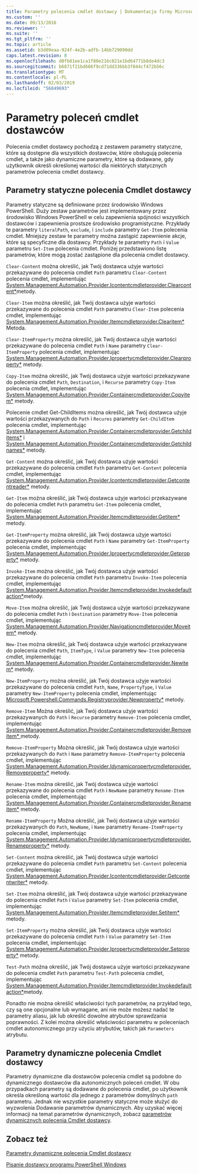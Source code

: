 ```yaml
---
title: Parametry polecenia cmdlet dostawcy | Dokumentacja firmy Microsoft
ms.custom: ''
ms.date: 09/13/2016
ms.reviewer: ''
ms.suite: ''
ms.tgt_pltfrm: ''
ms.topic: article
ms.assetid: b3d09eaa-924f-4e2b-adfb-14bb729090dd
caps.latest.revision: 8
ms.openlocfilehash: d0fb81ee1ca1f80e216c021e1bd64771b8de4dc3
ms.sourcegitcommit: b6871f21bd666f9cd71dd336bb3f844cf472b56c
ms.translationtype: MT
ms.contentlocale: pl-PL
ms.lasthandoff: 02/03/2019
ms.locfileid: "56849693"
---
```

# <a name="provider-cmdlet-parameters"></a>Parametry poleceń cmdlet dostawców

Polecenia cmdlet dostawcy pochodzą z zestawem parametry statyczne, które są dostępne dla wszystkich dostawców, które obsługują polecenia cmdlet, a także jako dynamiczne parametry, które są dodawane, gdy użytkownik określi określonej wartości dla niektórych statycznych parametrów polecenia cmdlet dostawcy.

## <a name="provider-cmdlet-static-parameters"></a>Parametry statyczne polecenia Cmdlet dostawcy

Parametry statyczne są definiowane przez środowisko Windows PowerShell. Duży zestaw parametrów jest implementowany przez środowisko Windows PowerShell w celu zapewnienia spójności wszystkich dostawców i zapewnienia prostsze środowisko programistyczne. Przykłady te parametry `literalPath`, `exclude`, i `include` parametry `Get-Item` polecenia cmdlet. Mniejszy zestaw te parametry można zastąpić zapewnienie akcje, które są specyficzne dla dostawcy. Przykłady te parametry `Path` i `Value` parametru `Set-Item` polecenia cmdlet. Poniżej przedstawiono listę parametrów, które mogą zostać zastąpione dla polecenia cmdlet dostawcy.

`Clear-Content` można określić, jak Twój dostawca użyje wartości przekazywane do polecenia cmdlet `Path` parametru `Clear-Content` polecenia cmdlet, implementując [System.Management.Automation.Provider.Icontentcmdletprovider.Clearcontent*](/dotnet/api/System.Management.Automation.Provider.IContentCmdletProvider.ClearContent)metody.

`Clear-Item` można określić, jak Twój dostawca użyje wartości przekazywane do polecenia cmdlet `Path` parametru `Clear-Item` polecenia cmdlet, implementując [System.Management.Automation.Provider.Itemcmdletprovider.Clearitem*](/dotnet/api/System.Management.Automation.Provider.ItemCmdletProvider.ClearItem) Metoda.

`Clear-ItemProperty` można określić, jak Twój dostawca użyje wartości przekazywane do polecenia cmdlet `Path` i `Name` parametry `Clear-ItemProperty` polecenia cmdlet, implementując [ System.Management.Automation.Provider.Ipropertycmdletprovider.Clearproperty*](/dotnet/api/System.Management.Automation.Provider.IPropertyCmdletProvider.ClearProperty) metody.

`Copy-Item` można określić, jak Twój dostawca użyje wartości przekazywane do polecenia cmdlet `Path`, `Destination`, i `Recurse` parametry `Copy-Item` polecenia cmdlet, implementując [ System.Management.Automation.Provider.Containercmdletprovider.Copyitem*](/dotnet/api/System.Management.Automation.Provider.ContainerCmdletProvider.CopyItem) metody.

Polecenie cmdlet Get-ChildItems można określić, jak Twój dostawca użyje wartości przekazywanych do `Path` i `Recures` parametry `Get-ChildItem` polecenia cmdlet, implementując [ System.Management.Automation.Provider.Containercmdletprovider.Getchilditems*](/dotnet/api/System.Management.Automation.Provider.ContainerCmdletProvider.GetChildItems) i [System.Management.Automation.Provider.Containercmdletprovider.Getchildnames*](/dotnet/api/System.Management.Automation.Provider.ContainerCmdletProvider.GetChildNames) metody.

`Get-Content` można określić, jak Twój dostawca użyje wartości przekazywane do polecenia cmdlet `Path` parametru `Get-Content` polecenia cmdlet, implementując [System.Management.Automation.Provider.Icontentcmdletprovider.Getcontentreader*](/dotnet/api/System.Management.Automation.Provider.IContentCmdletProvider.GetContentReader) metody.

`Get-Item` można określić, jak Twój dostawca użyje wartości przekazywane do polecenia cmdlet `Path` parametru `Get-Item` polecenia cmdlet, implementując [System.Management.Automation.Provider.Itemcmdletprovider.Getitem*](/dotnet/api/System.Management.Automation.Provider.ItemCmdletProvider.GetItem) metody.

`Get-ItemProperty` można określić, jak Twój dostawca użyje wartości przekazywane do polecenia cmdlet `Path` i `Name` parametry `Get-ItemProperty` polecenia cmdlet, implementując [ System.Management.Automation.Provider.Ipropertycmdletprovider.Getproperty*](/dotnet/api/System.Management.Automation.Provider.IPropertyCmdletProvider.GetProperty) metody.

`Invoke-Item` można określić, jak Twój dostawca użyje wartości przekazywane do polecenia cmdlet `Path` parametru `Invoke-Item` polecenia cmdlet, implementując [System.Management.Automation.Provider.Itemcmdletprovider.Invokedefaultaction*](/dotnet/api/System.Management.Automation.Provider.ItemCmdletProvider.InvokeDefaultAction)metody.

`Move-Item` można określić, jak Twój dostawca użyje wartości przekazywane do polecenia cmdlet `Path` i `Destination` parametry `Move-Item` polecenia cmdlet, implementując [ System.Management.Automation.Provider.Navigationcmdletprovider.Moveitem*](/dotnet/api/System.Management.Automation.Provider.NavigationCmdletProvider.MoveItem) metody.

`New-Item` można określić, jak Twój dostawca użyje wartości przekazywane do polecenia cmdlet `Path`, `ItemType`, i `Value` parametry `New-Item` polecenia cmdlet, implementując [ System.Management.Automation.Provider.Containercmdletprovider.Newitem*](/dotnet/api/System.Management.Automation.Provider.ContainerCmdletProvider.NewItem) metody.

`New-ItemProperty` można określić, jak Twój dostawca użyje wartości przekazywane do polecenia cmdlet `Path`, `Name`, `PropertyType`, i `Value` parametry `New-ItemProperty` polecenia cmdlet, implementując [ Microsoft.Powershell.Commands.Registryprovider.Newproperty*](/dotnet/api/Microsoft.PowerShell.Commands.RegistryProvider.NewProperty) metody.

`Remove-Item` Można określić, jak Twój dostawca użyje wartości przekazywanych do `Path` i `Recurse` parametry `Remove-Item` polecenia cmdlet, implementując [System.Management.Automation.Provider.Containercmdletprovider.Removeitem* ](/dotnet/api/System.Management.Automation.Provider.ContainerCmdletProvider.RemoveItem) metody.

`Remove-ItemProperty` Można określić, jak Twój dostawca użyje wartości przekazywanych do `Path` i `Name` parametry `Remove-ItemProperty` polecenia cmdlet, implementując [ System.Management.Automation.Provider.Idynamicpropertycmdletprovider.Removeproperty*](/dotnet/api/System.Management.Automation.Provider.IDynamicPropertyCmdletProvider.RemoveProperty) metody.

`Rename-Item` można określić, jak Twój dostawca użyje wartości przekazywane do polecenia cmdlet `Path` i `NewName` parametry `Rename-Item` polecenia cmdlet, implementując [ System.Management.Automation.Provider.Containercmdletprovider.Renameitem*](/dotnet/api/System.Management.Automation.Provider.ContainerCmdletProvider.RenameItem) metody.

`Rename-ItemProperty` Można określić, jak Twój dostawca użyje wartości przekazywanych do `Path`, `NewName`, i `Name` parametry `Rename-ItemProperty` polecenia cmdlet, implementując [ System.Management.Automation.Provider.Idynamicpropertycmdletprovider.Renameproperty*](/dotnet/api/System.Management.Automation.Provider.IDynamicPropertyCmdletProvider.RenameProperty) metody.

`Set-Content` można określić, jak Twój dostawca użyje wartości przekazywane do polecenia cmdlet `Path` parametru `Set-Content` polecenia cmdlet, implementując [System.Management.Automation.Provider.Icontentcmdletprovider.Getcontentwriter*](/dotnet/api/System.Management.Automation.Provider.IContentCmdletProvider.GetContentWriter) metody.

`Set-Item` można określić, jak Twój dostawca użyje wartości przekazywane do polecenia cmdlet `Path` i `Value` parametry `Set-Item` polecenia cmdlet, implementując [System.Management.Automation.Provider.Itemcmdletprovider.Setitem* ](/dotnet/api/System.Management.Automation.Provider.ItemCmdletProvider.SetItem) metody.

`Set-ItemProperty` można określić, jak Twój dostawca użyje wartości przekazywane do polecenia cmdlet `Path` i `Value` parametry `Set-Item` polecenia cmdlet, implementując [ System.Management.Automation.Provider.Ipropertycmdletprovider.Setproperty*](/dotnet/api/System.Management.Automation.Provider.IPropertyCmdletProvider.SetProperty) metody.

`Test-Path` można określić, jak Twój dostawca użyje wartości przekazywane do polecenia cmdlet `Path` parametru `Test-Path` polecenia cmdlet, implementując [System.Management.Automation.Provider.Itemcmdletprovider.Invokedefaultaction*](/dotnet/api/System.Management.Automation.Provider.ItemCmdletProvider.InvokeDefaultAction)metody.

Ponadto nie można określić właściwości tych parametrów, na przykład tego, czy są one opcjonalne lub wymagane, ani nie może możesz nadać te parametry aliasu, jak lub określić dowolne atrybutów sprawdzania poprawności. Z kolei można określić właściwości parametru w poleceniach cmdlet autonomicznego przy użyciu atrybutów, takich jak `Parameters` atrybutu.

## <a name="provider-cmdlet-dynamic-parameters"></a>Parametry dynamiczne polecenia Cmdlet dostawcy

Parametry dynamiczne dla dostawców polecenia cmdlet są podobne do dynamicznego dostawców dla autonomicznych poleceń cmdlet. W obu przypadkach parametry są dodawane do polecenia cmdlet, po użytkownik określa określoną wartość dla jednego z parametrów domyślnych `path` parametru. Jednak nie wszystkie parametry statyczne może służyć do wyzwolenia Dodawanie parametrów dynamicznych. Aby uzyskać więcej informacji na temat parametrów dynamicznych, zobacz [parametrów dynamicznych polecenia Cmdlet dostawcy](./provider-cmdlet-dynamic-parameters.md).

## <a name="see-also"></a>Zobacz też

[Parametry dynamiczne polecenia Cmdlet dostawcy](./provider-cmdlet-dynamic-parameters.md)

[Pisanie dostawcy programu PowerShell Windows](./writing-a-windows-powershell-provider.md)